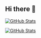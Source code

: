 ## Hi there 👋
<!-- GitHub Stats Card -->
[![GitHub Stats](https://github-readme-stats-mu-five-18.vercel.app/api?username=Ryukagu08)](https://github.com/anuraghazra/github-readme-stats)

[![GitHub Stats](https://github-readme-stats-mu-five-18.vercel.app/api?username=Ryukagu08)](https://github.com/anuraghazra/github-readme-stats)


<!--
**Ryukagu08/Ryukagu08** is a ✨ _special_ ✨ repository because its `README.md` (this file) appears on your GitHub profile.

Here are some ideas to get you started:

- 🔭 I’m currently working on ...
- 🌱 I’m currently learning ...
- 👯 I’m looking to collaborate on ...
- 🤔 I’m looking for help with ...
- 💬 Ask me about ...
- 📫 How to reach me: ...
- 😄 Pronouns: ...
- ⚡ Fun fact: ...
-->
